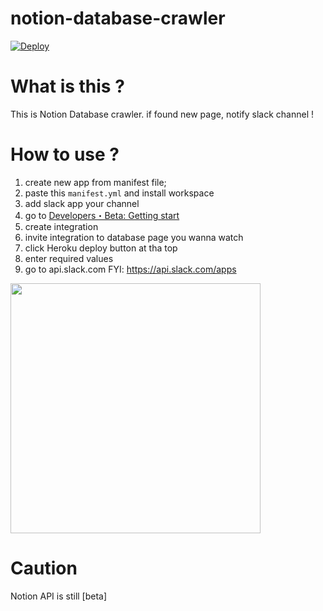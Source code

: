 # notion-database-crawler

[![Deploy](https://www.herokucdn.com/deploy/button.svg)](https://heroku.com/deploy?template=https://github.com/75asa/notion-database-crawler/tree/master{:target="_blank"})

# What is this ?

This is Notion Database crawler.
if found new page, notify slack channel !

# How to use ?

1. create new app from manifest file;
1. paste this `manifest.yml` and install workspace
1. add slack app your channel
1. go to [Developers・Beta: Getting start](https://developers.notion.com/docs/getting-started)
1. create integration
1. invite integration to database page you wanna watch
1. click Heroku deploy button at tha top
1. enter required values
1. go to api.slack.com FYI: https://api.slack.com/apps

  <img src="https://i.gyazo.com/2bb49734436380d35d3dbe07ad8f0b90.png" height="400" width="400">

# Caution

Notion API is still [beta]
